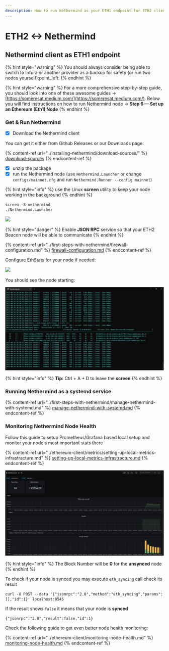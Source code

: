 ```yaml
---
description: How to run Nethermind as your ETH1 endpoint for ETH2 clients
---
```


# ETH2 <-> Nethermind

## Nethermind client as ETH1 endpoint

{% hint style="warning" %}
You should always consider being able to switch to Infura or another provider as a backup for safety (or run two nodes yourself):point\_left:&#x20;
{% endhint %}

{% hint style="warning" %}
For a more comprehensive step-by-step guide, you should look into one of these awesome guides -> [https://someresat.medium.com/](https://someresat.medium.com/). Below you will find instructions on how to run Nethermind node -> **Step 6 — Set up an Ethereum (Eth1) Node**
{% endhint %}

### Get & Run Nethermind

* [x] Download the Nethermind client

You can get it either from Github Releases or our Downloads page:

{% content-ref url="../installing-nethermind/download-sources/" %}
[download-sources](../installing-nethermind/download-sources/)
{% endcontent-ref %}

* [x] unzip the package
* [x] run the Nethermind node (use `Nethermind.Launcher` or change `configs/mainnet.cfg` and run `Nethermind.Runner --config mainnet`)

{% hint style="info" %}
use the Linux **screen** utility to keep your node working in the background
{% endhint %}

```
screen -S nethermind
./Nethermind.Launcher
```

![](<../.gitbook/assets/image (10) (1) (1) (1) (1).png>)

{% hint style="danger" %}
Enable **JSON RPC** service so that your ETH2 Beacon node will be able to communicate
{% endhint %}

{% content-ref url="../first-steps-with-nethermind/firewall-configuration.md" %}
[firewall-configuration.md](../first-steps-with-nethermind/firewall-configuration.md)
{% endcontent-ref %}

Configure EthStats for your node if needed:

![](<../.gitbook/assets/image (3).png>)

You should see the node starting:

![](<../.gitbook/assets/image (1).png>)

{% hint style="info" %}
**Tip:** Ctrl + A + D to leave the **screen**
{% endhint %}

### Running Nethermind as a systemd service

{% content-ref url="../first-steps-with-nethermind/manage-nethermind-with-systemd.md" %}
[manage-nethermind-with-systemd.md](../first-steps-with-nethermind/manage-nethermind-with-systemd.md)
{% endcontent-ref %}

### Monitoring Nethermind Node Health

Follow this guide to setup Prometheus/Grafana based local setup and monitor your node's most important stats there

{% content-ref url="../ethereum-client/metrics/setting-up-local-metrics-infrastracture.md" %}
[setting-up-local-metrics-infrastracture.md](../ethereum-client/metrics/setting-up-local-metrics-infrastracture.md)
{% endcontent-ref %}

![](<../.gitbook/assets/image (4).png>)

{% hint style="info" %}
The Block Number will be **0** for the **unsynced** node
{% endhint %}

To check if your node is synced you may execute `eth_syncing` call check its result

```
curl -X POST --data '{"jsonrpc":"2.0","method":"eth_syncing","params":[],"id":1}' localhost:8545
```

If the result shows `false` it means that your node is **synced**&#x20;

```
{"jsonrpc":"2.0","result":false,"id":1}
```

Check the following guide to get even better node health monitoring:

{% content-ref url="../ethereum-client/monitoring-node-health.md" %}
[monitoring-node-health.md](../ethereum-client/monitoring-node-health.md)
{% endcontent-ref %}
